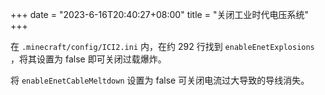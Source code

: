 +++
date        = "2023-6-16T20:40:27+08:00"
title       = "关闭工业时代电压系统"
+++

在 `.minecraft/config/ICI2.ini` 内，在约 292 行找到 `enableEnetExplosions` ，将其设置为 false 即可关闭过载爆炸。

将 `enableEnetCableMeltdown` 设置为 false 可关闭电流过大导致的导线消失。